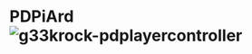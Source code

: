 # PDPiArd![g33krock-pdplayercontroller](https://github.com/g33krock/PDPiArd/assets/56360847/da0875bc-ba97-40c3-8df2-3b6fb7b6f8de)
